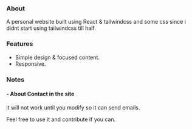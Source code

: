 

### About
A personal website built using React & tailwindcss and some css
since i didnt start using tailwindcss till half.

### Features
- Simple design & focused content.
- Responsive.

### Notes
#### - About Contact in the site
it will not work until you modify so it can send emails.



Feel free to use it and contribute if you can.
